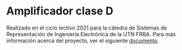 # Amplificador clase D
Realizado en el ciclo lectivo 2021 para la cátedra de Sistemas de Representación de Ingeniería Electrónica de la UTN FRBA. Para más información acerca del proyecto, ver el siguiente [documento](https://github.com/IgnacioT99/proyecto-sdr/blob/main/docs/informe.pdf).

